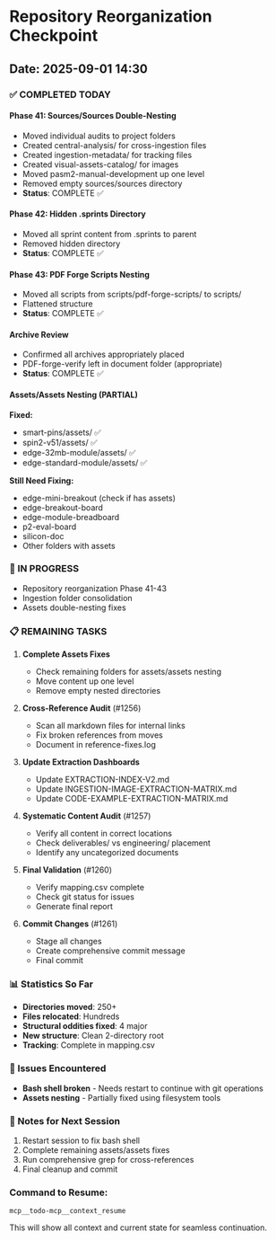 # Repository Reorganization Checkpoint
## Date: 2025-09-01 14:30

### ✅ COMPLETED TODAY

#### Phase 41: Sources/Sources Double-Nesting
- Moved individual audits to project folders
- Created central-analysis/ for cross-ingestion files
- Created ingestion-metadata/ for tracking files
- Created visual-assets-catalog/ for images
- Moved pasm2-manual-development up one level
- Removed empty sources/sources directory
- **Status**: COMPLETE ✅

#### Phase 42: Hidden .sprints Directory
- Moved all sprint content from .sprints to parent
- Removed hidden directory
- **Status**: COMPLETE ✅

#### Phase 43: PDF Forge Scripts Nesting
- Moved all scripts from scripts/pdf-forge-scripts/ to scripts/
- Flattened structure
- **Status**: COMPLETE ✅

#### Archive Review
- Confirmed all archives appropriately placed
- PDF-forge-verify left in document folder (appropriate)
- **Status**: COMPLETE ✅

#### Assets/Assets Nesting (PARTIAL)
**Fixed:**
- smart-pins/assets/ ✅
- spin2-v51/assets/ ✅  
- edge-32mb-module/assets/ ✅
- edge-standard-module/assets/ ✅

**Still Need Fixing:**
- edge-mini-breakout (check if has assets)
- edge-breakout-board
- edge-module-breadboard
- p2-eval-board
- silicon-doc
- Other folders with assets

### 🔄 IN PROGRESS

- Repository reorganization Phase 41-43
- Ingestion folder consolidation
- Assets double-nesting fixes

### 📋 REMAINING TASKS

1. **Complete Assets Fixes**
   - Check remaining folders for assets/assets nesting
   - Move content up one level
   - Remove empty nested directories

2. **Cross-Reference Audit** (#1256)
   - Scan all markdown files for internal links
   - Fix broken references from moves
   - Document in reference-fixes.log

3. **Update Extraction Dashboards**
   - Update EXTRACTION-INDEX-V2.md
   - Update INGESTION-IMAGE-EXTRACTION-MATRIX.md
   - Update CODE-EXAMPLE-EXTRACTION-MATRIX.md

4. **Systematic Content Audit** (#1257)
   - Verify all content in correct locations
   - Check deliverables/ vs engineering/ placement
   - Identify any uncategorized documents

5. **Final Validation** (#1260)
   - Verify mapping.csv complete
   - Check git status for issues
   - Generate final report

6. **Commit Changes** (#1261)
   - Stage all changes
   - Create comprehensive commit message
   - Final commit

### 📊 Statistics So Far

- **Directories moved**: 250+
- **Files relocated**: Hundreds
- **Structural oddities fixed**: 4 major
- **New structure**: Clean 2-directory root
- **Tracking**: Complete in mapping.csv

### 🚨 Issues Encountered

- **Bash shell broken** - Needs restart to continue with git operations
- **Assets nesting** - Partially fixed using filesystem tools

### 📝 Notes for Next Session

1. Restart session to fix bash shell
2. Complete remaining assets/assets fixes
3. Run comprehensive grep for cross-references
4. Final cleanup and commit

### Command to Resume:
```
mcp__todo-mcp__context_resume
```

This will show all context and current state for seamless continuation.